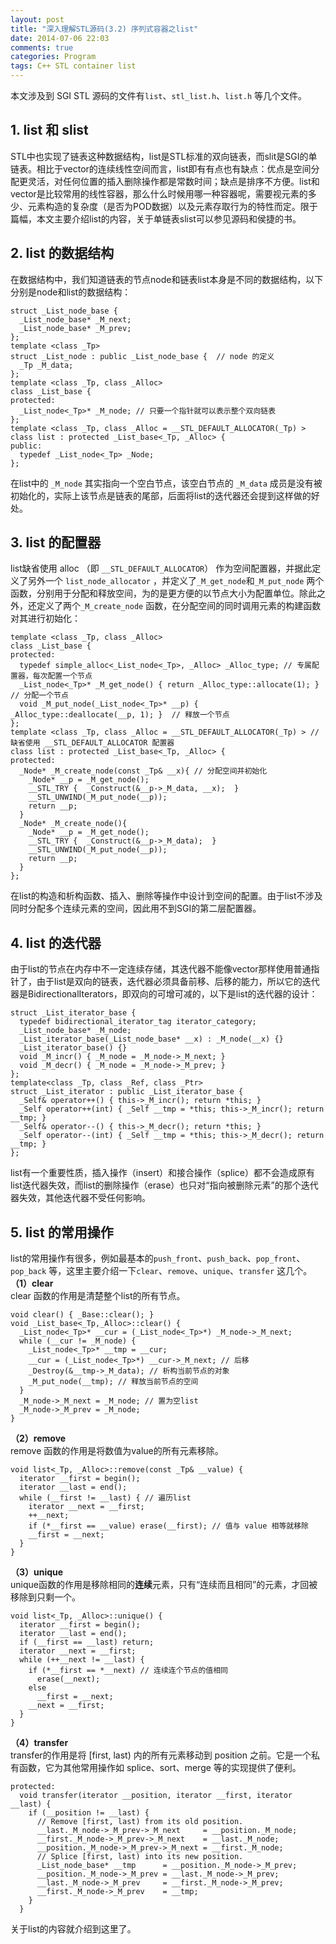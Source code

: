```yaml
---
layout: post
title: "深入理解STL源码(3.2) 序列式容器之list"
date: 2014-07-06 22:03
comments: true
categories: Program
tags: C++ STL container list
---
```

本文涉及到 SGI STL 源码的文件有`list`、`stl_list.h`、`list.h` 等几个文件。  

## 1. list 和 slist  
STL中也实现了链表这种数据结构，list是STL标准的双向链表，而slit是SGI的单链表。相比于vector的连续线性空间而言，list即有有点也有缺点：优点是空间分配更灵活，对任何位置的插入删除操作都是常数时间；缺点是排序不方便。list和vector是比较常用的线性容器，那么什么时候用哪一种容器呢，需要视元素的多少、元素构造的复杂度（是否为POD数据）以及元素存取行为的特性而定。限于篇幅，本文主要介绍list的内容，关于单链表slist可以参见源码和侯捷的书。  
## 2. list 的数据结构  
在数据结构中，我们知道链表的节点node和链表list本身是不同的数据结构，以下分别是node和list的数据结构：  
```
struct _List_node_base {
  _List_node_base* _M_next;
  _List_node_base* _M_prev;
};
template <class _Tp>
struct _List_node : public _List_node_base {  // node 的定义
  _Tp _M_data;
};
template <class _Tp, class _Alloc>
class _List_base {
protected:
  _List_node<_Tp>* _M_node; // 只要一个指针就可以表示整个双向链表
};
template <class _Tp, class _Alloc = __STL_DEFAULT_ALLOCATOR(_Tp) >
class list : protected _List_base<_Tp, _Alloc> {
public:
  typedef _List_node<_Tp> _Node;
};
```
<!-- more -->
在list中的 `_M_node` 其实指向一个空白节点，该空白节点的 `_M_data` 成员是没有被初始化的，实际上该节点是链表的尾部，后面将list的迭代器还会提到这样做的好处。  
## 3. list 的配置器  
list缺省使用 alloc （即 `__STL_DEFAULT_ALLOCATOR`） 作为空间配置器，并据此定义了另外一个 `list_node_allocator` ，并定义了`_M_get_node`和`_M_put_node`  两个函数，分别用于分配和释放空间，为的是更方便的以节点大小为配置单位。除此之外，还定义了两个`_M_create_node` 函数，在分配空间的同时调用元素的构建函数对其进行初始化：  
```
template <class _Tp, class _Alloc> 
class _List_base {
protected:
  typedef simple_alloc<_List_node<_Tp>, _Alloc> _Alloc_type; // 专属配置器，每次配置一个节点
  _List_node<_Tp>* _M_get_node() { return _Alloc_type::allocate(1); } // 分配一个节点
  void _M_put_node(_List_node<_Tp>* __p) { _Alloc_type::deallocate(__p, 1); }  // 释放一个节点
};
template <class _Tp, class _Alloc = __STL_DEFAULT_ALLOCATOR(_Tp) > // 缺省使用 __STL_DEFAULT_ALLOCATOR 配置器
class list : protected _List_base<_Tp, _Alloc> { 
protected:
  _Node* _M_create_node(const _Tp& __x){ // 分配空间并初始化
    _Node* __p = _M_get_node();
    __STL_TRY {  _Construct(&__p->_M_data, __x);  }
    __STL_UNWIND(_M_put_node(__p));
    return __p;
  }
  _Node* _M_create_node(){
    _Node* __p = _M_get_node();
    __STL_TRY {  _Construct(&__p->_M_data);  }
    __STL_UNWIND(_M_put_node(__p));
    return __p;
  }
};
```
在list的构造和析构函数、插入、删除等操作中设计到空间的配置。由于list不涉及同时分配多个连续元素的空间，因此用不到SGI的第二层配置器。  
## 4. list 的迭代器  
由于list的节点在内存中不一定连续存储，其迭代器不能像vector那样使用普通指针了，由于list是双向的链表，迭代器必须具备前移、后移的能力，所以它的迭代器是BidirectionalIterators，即双向的可增可减的，以下是list的迭代器的设计：  
```
struct _List_iterator_base {
  typedef bidirectional_iterator_tag iterator_category;
  _List_node_base* _M_node;
  _List_iterator_base(_List_node_base* __x) : _M_node(__x) {}
  _List_iterator_base() {}
  void _M_incr() { _M_node = _M_node->_M_next; }
  void _M_decr() { _M_node = _M_node->_M_prev; }
};
template<class _Tp, class _Ref, class _Ptr>
struct _List_iterator : public _List_iterator_base {
  _Self& operator++() { this->_M_incr(); return *this; }
  _Self operator++(int) { _Self __tmp = *this; this->_M_incr(); return __tmp; }
  _Self& operator--() { this->_M_decr(); return *this; }
  _Self operator--(int) { _Self __tmp = *this; this->_M_decr(); return __tmp; }
};
```
list有一个重要性质，插入操作（insert）和接合操作（splice）都不会造成原有list迭代器失效，而list的删除操作（erase）也只对“指向被删除元素”的那个迭代器失效，其他迭代器不受任何影响。  
## 5. list 的常用操作  
list的常用操作有很多，例如最基本的`push_front`、`push_back`、`pop_front`、`pop_back` 等，这里主要介绍一下`clear`、`remove`、`unique`、`transfer` 这几个。  
**（1）clear**  
clear 函数的作用是清楚整个list的所有节点。  
```
void clear() { _Base::clear(); }
void _List_base<_Tp,_Alloc>::clear() {
  _List_node<_Tp>* __cur = (_List_node<_Tp>*) _M_node->_M_next;
  while (__cur != _M_node) {
    _List_node<_Tp>* __tmp = __cur;
    __cur = (_List_node<_Tp>*) __cur->_M_next; // 后移
    _Destroy(&__tmp->_M_data); // 析构当前节点的对象
    _M_put_node(__tmp); // 释放当前节点的空间
  }
  _M_node->_M_next = _M_node; // 置为空list
  _M_node->_M_prev = _M_node;
}
```
**（2）remove**  
remove 函数的作用是将数值为value的所有元素移除。  
```
void list<_Tp, _Alloc>::remove(const _Tp& __value) {
  iterator __first = begin();
  iterator __last = end();
  while (__first != __last) { // 遍历list
    iterator __next = __first;
    ++__next;
    if (*__first == __value) erase(__first); // 值与 value 相等就移除
    __first = __next;
  }
}
```
**（3）unique**  
unique函数的作用是移除相同的**连续**元素，只有“连续而且相同”的元素，才回被移除到只剩一个。  
```
void list<_Tp, _Alloc>::unique() {
  iterator __first = begin();
  iterator __last = end();
  if (__first == __last) return;
  iterator __next = __first;
  while (++__next != __last) {
    if (*__first == *__next) // 连续连个节点的值相同
      erase(__next);
    else
      __first = __next;
    __next = __first;
  }
}
```
**（4）transfer**  
transfer的作用是将 [first, last) 内的所有元素移动到 position 之前。它是一个私有函数，它为其他常用操作如 splice、sort、merge 等的实现提供了便利。  
```
protected:
  void transfer(iterator __position, iterator __first, iterator __last) {
    if (__position != __last) {
      // Remove [first, last) from its old position.
      __last._M_node->_M_prev->_M_next     = __position._M_node;
      __first._M_node->_M_prev->_M_next    = __last._M_node;
      __position._M_node->_M_prev->_M_next = __first._M_node; 
      // Splice [first, last) into its new position.
      _List_node_base* __tmp      = __position._M_node->_M_prev;
      __position._M_node->_M_prev = __last._M_node->_M_prev;
      __last._M_node->_M_prev     = __first._M_node->_M_prev; 
      __first._M_node->_M_prev    = __tmp;
    }
  }
```
关于list的内容就介绍到这里了。
